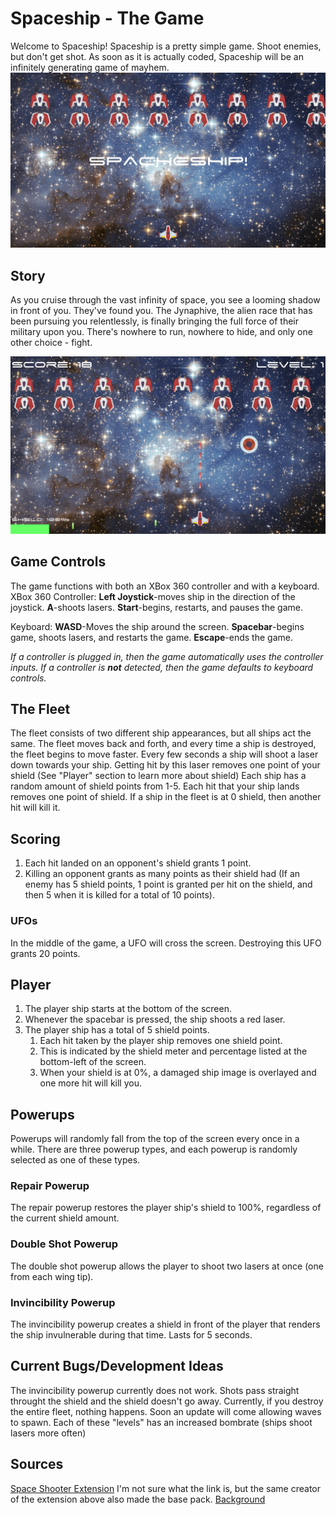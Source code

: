 # Spaceship - The Game
Welcome to Spaceship!
Spaceship is a pretty simple game. Shoot enemies, but don't get shot.
As soon as it is actually coded, Spaceship will be an infinitely generating game of mayhem.
![Title Screen](https://raw.githubusercontent.com/CactusBro74/spaceship/maseter/TitleScreen.png)

## Story
As you cruise through the vast infinity of space, you see a looming shadow in front of you. They've found you. The Jynaphive, the alien race that has been pursuing you relentlessly, is finally bringing the full force of their military upon you. There's nowhere to run, nowhere to hide, and only one other choice - fight.

![Gameplay](https://raw.githubusercontent.com/CactusBro74/spaceship/maseter/Gameplay.png)

## Game Controls
The game functions with both an XBox 360 controller and with a keyboard.
XBox 360 Controller: 
  **Left Joystick**-moves ship in the direction of the joystick.
  **A**-shoots lasers.
  **Start**-begins, restarts, and pauses the game.
 
Keyboard:
  **WASD**-Moves the ship around the screen.
  **Spacebar**-begins game, shoots lasers, and restarts the game.
  **Escape**-ends the game.
  
*If a controller is plugged in, then the game automatically uses the controller inputs.
If a controller is __not__ detected, then the game defaults to keyboard controls.*
  
## The Fleet
The fleet consists of two different ship appearances, but all ships act the same.
The fleet moves back and forth, and every time a ship is destroyed, the fleet begins to move faster.
Every few seconds a ship will shoot a laser down towards your ship. Getting hit by this laser removes one point of your shield (See "Player" section to learn more about shield)
Each ship has a random amount of shield points from 1-5. Each hit that your ship lands removes one point of shield. If a ship in the fleet is at 0 shield, then another hit will kill it.

## Scoring
1. Each hit landed on an opponent's shield grants 1 point.
1. Killing an opponent grants as many points as their shield had (If an enemy has 5 shield points, 1 point is granted per hit on the shield, and then 5 when it is killed for a total of 10 points).

### UFOs
In the middle of the game, a UFO will cross the screen. Destroying this UFO grants 20 points.

## Player
1. The player ship starts at the bottom of the screen.
1. Whenever the spacebar is pressed, the ship shoots a red laser.
1. The player ship has a total of 5 shield points.
   1. Each hit taken by the player ship removes one shield point.
   1. This is indicated by the shield meter and percentage listed at the bottom-left of the screen.
   1. When your shield is at 0%, a damaged ship image is overlayed and one more hit will kill you.

## Powerups
Powerups will randomly fall from the top of the screen every once in a while.
There are three powerup types, and each powerup is randomly selected as one of these types.

### Repair Powerup
The repair powerup restores the player ship's shield to 100%, regardless of the current shield amount.


### Double Shot Powerup
The double shot powerup allows the player to shoot two lasers at once (one from each wing tip).


### Invincibility Powerup
The invincibility powerup creates a shield in front of the player that renders the ship invulnerable during that time. Lasts for 5 seconds.


## Current Bugs/Development Ideas
The invincibility powerup currently does not work. Shots pass straight throught the shield and the shield doesn't go away.
Currently, if you destroy the entire fleet, nothing happens. Soon an update will come allowing waves to spawn. Each of these "levels" has an increased bombrate (ships shoot lasers more often)

## Sources
[Space Shooter Extension](https://opengameart.org/content/space-shooter-extension-250)
I'm not sure what the link is, but the same creator of the extension above also made the base pack.
[Background](https://simple.wikipedia.org/wiki/Outer_space)

